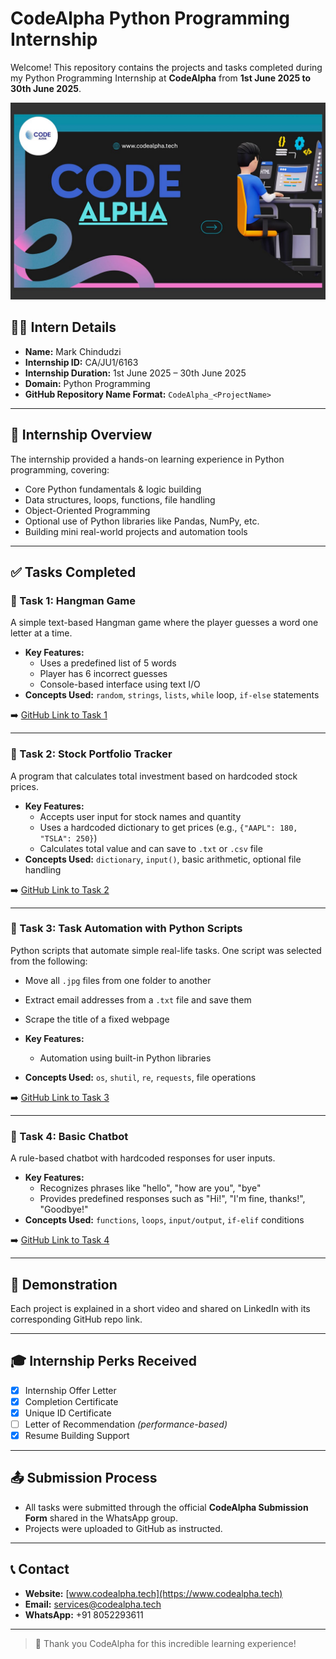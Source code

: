 # CodeAlpha Python Programming Internship

Welcome! This repository contains the projects and tasks completed during my Python Programming Internship at **CodeAlpha** from **1st June 2025 to 30th June 2025**.

<img src="image.jpg" alt="Logo">

## 👨‍💻 Intern Details

- **Name:** Mark Chindudzi  
- **Internship ID:** CA/JU1/6163  
- **Internship Duration:** 1st June 2025 – 30th June 2025  
- **Domain:** Python Programming  
- **GitHub Repository Name Format:** `CodeAlpha_<ProjectName>`

---

## 📌 Internship Overview

The internship provided a hands-on learning experience in Python programming, covering:

- Core Python fundamentals & logic building  
- Data structures, loops, functions, file handling  
- Object-Oriented Programming  
- Optional use of Python libraries like Pandas, NumPy, etc.  
- Building mini real-world projects and automation tools  

---

## ✅ Tasks Completed

### 🔹 Task 1: Hangman Game

A simple text-based Hangman game where the player guesses a word one letter at a time.

- **Key Features:**
  - Uses a predefined list of 5 words
  - Player has 6 incorrect guesses
  - Console-based interface using text I/O
- **Concepts Used:** `random`, `strings`, `lists`, `while` loop, `if-else` statements

➡️ [GitHub Link to Task 1](#)

---

### 🔹 Task 2: Stock Portfolio Tracker

A program that calculates total investment based on hardcoded stock prices.

- **Key Features:**
  - Accepts user input for stock names and quantity
  - Uses a hardcoded dictionary to get prices (e.g., `{"AAPL": 180, "TSLA": 250}`)
  - Calculates total value and can save to `.txt` or `.csv` file
- **Concepts Used:** `dictionary`, `input()`, basic arithmetic, optional file handling

➡️ [GitHub Link to Task 2](#)

---

### 🔹 Task 3: Task Automation with Python Scripts

Python scripts that automate simple real-life tasks. One script was selected from the following:

- Move all `.jpg` files from one folder to another  
- Extract email addresses from a `.txt` file and save them  
- Scrape the title of a fixed webpage

- **Key Features:**
  - Automation using built-in Python libraries
- **Concepts Used:** `os`, `shutil`, `re`, `requests`, file operations

➡️ [GitHub Link to Task 3](#)

---

### 🔹 Task 4: Basic Chatbot

A rule-based chatbot with hardcoded responses for user inputs.

- **Key Features:**
  - Recognizes phrases like "hello", "how are you", "bye"
  - Provides predefined responses such as "Hi!", "I'm fine, thanks!", "Goodbye!"
- **Concepts Used:** `functions`, `loops`, `input/output`, `if-elif` conditions

➡️ [GitHub Link to Task 4](#)

---

## 🎥 Demonstration

Each project is explained in a short video and shared on LinkedIn with its corresponding GitHub repo link.

---

## 🎓 Internship Perks Received

- [x] Internship Offer Letter  
- [x] Completion Certificate  
- [x] Unique ID Certificate  
- [ ] Letter of Recommendation *(performance-based)*  
- [x] Resume Building Support  

---

## 📤 Submission Process

- All tasks were submitted through the official **CodeAlpha Submission Form** shared in the WhatsApp group.
- Projects were uploaded to GitHub as instructed.

---

## 📞 Contact

- **Website:** [www.codealpha.tech](https://www.codealpha.tech)  
- **Email:** services@codealpha.tech  
- **WhatsApp:** +91 8052293611  

---

> 🚀 Thank you CodeAlpha for this incredible learning experience!
